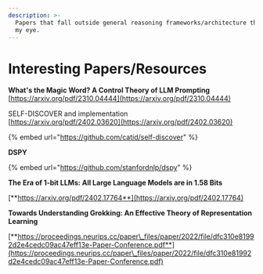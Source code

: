 ```yaml
---
description: >-
  Papers that fall outside general reasoning frameworks/architecture that caught
  my eye.
---
```


# Interesting Papers/Resources

**What's the Magic Word? A Control Theory of LLM Prompting**\
[https://arxiv.org/pdf/2310.04444](https://arxiv.org/pdf/2310.04444) &#x20;

SELF-DISCOVER and implementation\
[https://arxiv.org/pdf/2402.03620](https://arxiv.org/pdf/2402.03620)

{% embed url="https://github.com/catid/self-discover" %}

**DSPY**

{% embed url="https://github.com/stanfordnlp/dspy" %}

**The Era of 1-bit LLMs: All Large Language Models are in 1.58 Bits**

[**https://arxiv.org/pdf/2402.17764**](https://arxiv.org/pdf/2402.17764)



**Towards Understanding Grokking: An Effective Theory of Representation Learning**

[**https://proceedings.neurips.cc/paper\_files/paper/2022/file/dfc310e81992d2e4cedc09ac47eff13e-Paper-Conference.pdf**](https://proceedings.neurips.cc/paper\_files/paper/2022/file/dfc310e81992d2e4cedc09ac47eff13e-Paper-Conference.pdf)
